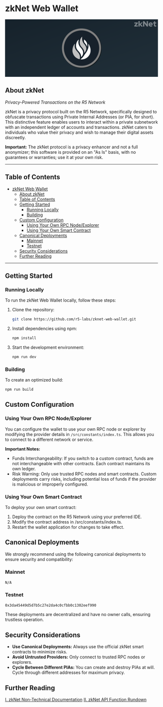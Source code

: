 # zkNet Web Wallet

![zkNet](img/zknet-banner.png)

## About zkNet

*Privacy-Powered Transactions on the R5 Network*

zkNet is a privacy protocol built on the R5 Network, specifically designed to obfuscate transactions using Private Internal Addresses (or PIA, for short). This distinctive feature enables users to interact within a private subnetwork with an independent ledger of accounts and transactions. zkNet caters to individuals who value their privacy and wish to manage their digital assets discreetly.

**Important:** The zkNet protocol is a privacy enhancer and not a full anonymizer; this software is provided on an "As Is" basis, with no guarantees or warranties; use it at your own risk.

---

## Table of Contents

- [zkNet Web Wallet](#zknet-web-wallet)
  - [About zkNet](#about-zknet)
  - [Table of Contents](#table-of-contents)
  - [Getting Started](#getting-started)
    - [Running Locally](#running-locally)
    - [Building](#building)
  - [Custom Configuration](#custom-configuration)
    - [Using Your Own RPC Node/Explorer](#using-your-own-rpc-nodeexplorer)
    - [Using Your Own Smart Contract](#using-your-own-smart-contract)
  - [Canonical Deployments](#canonical-deployments)
    - [Mainnet](#mainnet)
    - [Testnet](#testnet)
  - [Security Considerations](#security-considerations)
  - [Further Reading](#further-reading)

---

## Getting Started

### Running Locally

To run the zkNet Web Wallet locally, follow these steps:

1. Clone the repository:
   ```bash
   git clone https://github.com/r5-labs/zknet-web-wallet.git
   ```
2. Install dependencies using npm:
   ```bash
   npm install
   ```
3. Start the development environment:
   ```bash
   npm run dev
   ```

### Building

To create an optimized build:
```bash
npm run build
```

## Custom Configuration

### Using Your Own RPC Node/Explorer

You can configure the wallet to use your own RPC node or explorer by modifying the provider details in `/src/constants/index.ts`. This allows you to connect to a different network or service.

**Important Notes:**
- Funds Interchangeability: If you switch to a custom contract, funds are not interchangeable with other contracts. Each contract maintains its own ledger.
- Risk Warning: Only use trusted RPC nodes and smart contracts. Custom deployments carry risks, including potential loss of funds if the provider is malicious or improperly configured.

### Using Your Own Smart Contract

To deploy your own smart contract:

1. Deploy the contract on the R5 Network using your preferred IDE.
2. Modify the contract address in /src/constants/index.ts.
3. Restart the wallet application for changes to take effect.

## Canonical Deployments

We strongly recommend using the following canonical deployments to ensure security and compatibility:

### Mainnet
```
N/A
```

### Testnet
```
0x3da45449d5d7b5c27e2da4c0cfbb0c1302eef990
```

These deployments are decentralized and have no owner calls, ensuring trustless operation.

## Security Considerations

- **Use Canonical Deployments:** Always use the official zkNet smart contracts to minimize risks.
- **Avoid Untrusted Providers:** Only connect to trusted RPC nodes or explorers.
- **Cycle Between Different PIAs:** You can create and destroy PIAs at will. Cycle through different addresses for maximum privacy.

## Further Reading

[I. zkNet Non-Technical Documentation](https://docs.r5.network/about-r5/zknet-privacy)
[II. zkNet API Function Rundown](https://docs.r5.network/for-developers/zknet-api)
